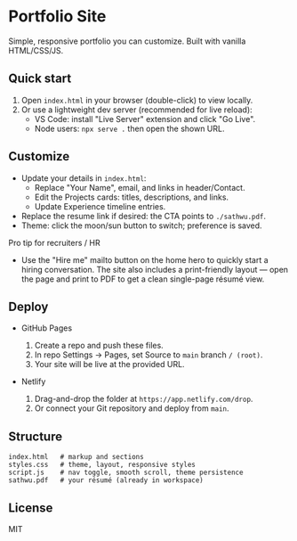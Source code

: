 # Portfolio Site

Simple, responsive portfolio you can customize. Built with vanilla HTML/CSS/JS.

## Quick start

1. Open `index.html` in your browser (double-click) to view locally.
2. Or use a lightweight dev server (recommended for live reload):
   - VS Code: install "Live Server" extension and click "Go Live".
   - Node users: `npx serve .` then open the shown URL.

## Customize

- Update your details in `index.html`:
  - Replace "Your Name", email, and links in header/Contact.
  - Edit the Projects cards: titles, descriptions, and links.
  - Update Experience timeline entries.
- Replace the resume link if desired: the CTA points to `./sathwu.pdf`.
- Theme: click the moon/sun button to switch; preference is saved.

Pro tip for recruiters / HR
- Use the "Hire me" mailto button on the home hero to quickly start a hiring conversation. The site also includes a print-friendly layout — open the page and print to PDF to get a clean single-page résumé view.

## Deploy

- GitHub Pages
  1. Create a repo and push these files.
  2. In repo Settings → Pages, set Source to `main` branch `/ (root)`.
  3. Your site will be live at the provided URL.

- Netlify
  1. Drag-and-drop the folder at `https://app.netlify.com/drop`.
  2. Or connect your Git repository and deploy from `main`.

## Structure

```
index.html   # markup and sections
styles.css   # theme, layout, responsive styles
script.js    # nav toggle, smooth scroll, theme persistence
sathwu.pdf   # your résumé (already in workspace)
```

## License

MIT


